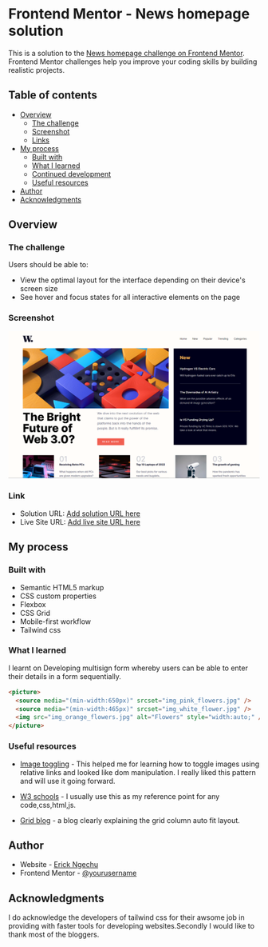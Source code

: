 # Frontend Mentor - News homepage solution

This is a solution to the [News homepage challenge on Frontend Mentor](https://www.frontendmentor.io/challenges/news-homepage-H6SWTa1MFl). Frontend Mentor challenges help you improve your coding skills by building realistic projects.

## Table of contents

- [Overview](#overview)
  - [The challenge](#the-challenge)
  - [Screenshot](#screenshot)
  - [Links](#links)
- [My process](#my-process)
  - [Built with](#built-with)
  - [What I learned](#what-i-learned)
  - [Continued development](#continued-development)
  - [Useful resources](#useful-resources)
- [Author](#author)
- [Acknowledgments](#acknowledgments)

## Overview

### The challenge

Users should be able to:

- View the optimal layout for the interface depending on their device's screen size
- See hover and focus states for all interactive elements on the page

### Screenshot

![](./assets/Screenshot%202024-03-09%20213650.png)

### Link

- Solution URL: [Add solution URL here](https://github.com/Rickyngechu/proj-18)
- Live Site URL: [Add live site URL here](https://frontendmentour-18.netlify.app)

## My process

### Built with

- Semantic HTML5 markup
- CSS custom properties
- Flexbox
- CSS Grid
- Mobile-first workflow
- Tailwind css

### What I learned

I learnt on Developing multisign form whereby users can be able to enter their details in a form sequentially.

```html
<picture>
  <source media="(min-width:650px)" srcset="img_pink_flowers.jpg" />
  <source media="(min-width:465px)" srcset="img_white_flower.jpg" />
  <img src="img_orange_flowers.jpg" alt="Flowers" style="width:auto;" />
</picture>
```

### Useful resources

- [Image toggling](https://www.basedash.com/blog/how-to-change-an-image-src-with-javascript) - This helped me for learning how to toggle images using relative links and looked like dom manipulation. I really liked this pattern and will use it going forward.
- [W3 schools](https://www.w3schools.com/css/css3_flexbox_items.asp) - I usually use this as my reference point for any code,css,html,js.

- [Grid blog](https://css-tricks.com/auto-sizing-columns-css-grid-auto-fill-vs-auto-fit/) - a blog clearly explaining the grid column auto fit layout.

## Author

- Website - [Erick Ngechu](https://rickyportf.netlify.app/)
- Frontend Mentor - [@yourusername](https://www.frontendmentor.io/profile/Rickyngechu)

## Acknowledgments

I do acknowledge the developers of tailwind css for their awsome job in providing with faster tools for developing websites.Secondly I would like to thank most of the bloggers.
